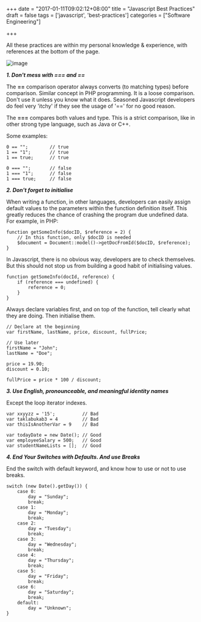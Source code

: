 +++
date = "2017-01-11T09:02:12+08:00"
title = "Javascript Best Practices"
draft = false
tags = ['javascript', 'best-practices']
categories = ["Software Engineering"]

+++

All these practices are within my personal knowledge & experience, with references at the bottom of the page.

![image](https://i.stack.imgur.com/Mmww2.png)

***1. Don't mess with === and ==***

The **==** comparison operator always converts (to matching types) before comparison. Similar concept in PHP programming. It is a loose comparison. Don't use it unless you know what it does. Seasoned Javascript developers do feel very 'itchy' if they see the usage of '==' for no good reason.

The **===** compares both values and type. This is a strict comparison, like in other strong type language, such as Java or C++.

Some examples:

```
0 == "";        // true
1 == "1";       // true
1 == true;      // true

0 === "";       // false
1 === "1";      // false
1 === true;     // false
```

***2. Don't forget to initialise***

When writing a function, in other languages, developers can easily assign default values to the parameters within the function definition itself. This greatly reduces the chance of crashing the program due undefined data. For example, in PHP:

```
function getSomeInfo($docID, $reference = 2) {
    // In this function, only $docID is needed
    $document = Document::model()->getDocFromId($docID, $reference);
}
```

In Javascript, there is no obvious way, developers are to check themselves. But this should not stop us from building a good habit of initialising values.

```
function getSomeInfo(docId, reference) {
    if (reference === undefined) {
        reference = 0;
    }
}
```

Always declare variables first, and on top of the function, tell clearly what they are doing. Then initialise them.

```
// Declare at the beginning
var firstName, lastName, price, discount, fullPrice;

// Use later
firstName = "John";
lastName = "Doe";

price = 19.90;
discount = 0.10;

fullPrice = price * 100 / discount;
```

***3. Use English, pronounceable, and meaningful identity names***

Except the loop iterator indexes.

```
var xxyyzz = '15';          // Bad
var taklabukab3 = 4         // Bad
var thisIsAnotherVar = 9    // Bad

var todayDate = new Date(); // Good
var employeeSalary = 500;   // Good
var studentNameLists = [];  // Good
```

***4. End Your Switches with Defaults. And use Breaks***

End the switch with default keyword, and know how to use or not to use breaks.

```
switch (new Date().getDay()) {
    case 0:
        day = "Sunday";
        break;
    case 1:
        day = "Monday";
        break;
    case 2:
        day = "Tuesday";
        break;
    case 3:
        day = "Wednesday";
        break;
    case 4:
        day = "Thursday";
        break;
    case 5:
        day = "Friday";
        break;
    case 6:
        day = "Saturday";
        break;
    default:
        day = "Unknown";
}
```
